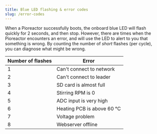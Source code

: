 ```yaml
---
title: Blue LED flashing & error codes
slug: /error-codes
---
```


When a Pioreactor successfully boots, the onboard blue LED will flash quickly for 2 seconds, and then stop. However, there are times when the Pioreactor encounters an error, and will use the LED to alert to you that something is wrong. By counting the number of _short_ flashes (per cycle), you can diagnose what might be wrong.

| Number of flashes | Error                      |
|-------------------|----------------------------|
| 1                 | Can't connect to network   |
| 2                 | Can't connect to leader    |
| 3                 | SD card is almost full     |
| 4                 | Stirring RPM is 0          |
| 5                 | ADC input is very high     |
| 6                 | Heating PCB is above 60 ℃  |
| 7                 | Voltage problem            |
| 8                 | Webserver offline          |


